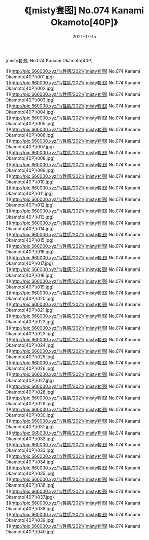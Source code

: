 ﻿---
layout: post
title:  《[misty套图] No.074 Kanami Okamoto[40P]》
date:   2021-07-15
img: http://pic.660000.xyz/1:/性感/2021/[misty套图] No.074 Kanami Okamoto[40P]/000.jpg
categories: [美女, 清纯, 唯美]
---

[misty套图] No.074 Kanami Okamoto[40P]

  ![](http://pic.660000.xyz/1:/性感/2021/[misty套图] No.074 Kanami Okamoto[40P]/001.jpg) <br> ![](http://pic.660000.xyz/1:/性感/2021/[misty套图] No.074 Kanami Okamoto[40P]/002.jpg) <br> ![](http://pic.660000.xyz/1:/性感/2021/[misty套图] No.074 Kanami Okamoto[40P]/003.jpg) <br> ![](http://pic.660000.xyz/1:/性感/2021/[misty套图] No.074 Kanami Okamoto[40P]/004.jpg) <br> ![](http://pic.660000.xyz/1:/性感/2021/[misty套图] No.074 Kanami Okamoto[40P]/005.jpg) <br> ![](http://pic.660000.xyz/1:/性感/2021/[misty套图] No.074 Kanami Okamoto[40P]/006.jpg) <br> ![](http://pic.660000.xyz/1:/性感/2021/[misty套图] No.074 Kanami Okamoto[40P]/007.jpg) <br> ![](http://pic.660000.xyz/1:/性感/2021/[misty套图] No.074 Kanami Okamoto[40P]/008.jpg) <br> ![](http://pic.660000.xyz/1:/性感/2021/[misty套图] No.074 Kanami Okamoto[40P]/009.jpg) <br> ![](http://pic.660000.xyz/1:/性感/2021/[misty套图] No.074 Kanami Okamoto[40P]/010.jpg) <br> ![](http://pic.660000.xyz/1:/性感/2021/[misty套图] No.074 Kanami Okamoto[40P]/011.jpg) <br> ![](http://pic.660000.xyz/1:/性感/2021/[misty套图] No.074 Kanami Okamoto[40P]/012.jpg) <br> ![](http://pic.660000.xyz/1:/性感/2021/[misty套图] No.074 Kanami Okamoto[40P]/013.jpg) <br> ![](http://pic.660000.xyz/1:/性感/2021/[misty套图] No.074 Kanami Okamoto[40P]/014.jpg) <br> ![](http://pic.660000.xyz/1:/性感/2021/[misty套图] No.074 Kanami Okamoto[40P]/015.jpg) <br> ![](http://pic.660000.xyz/1:/性感/2021/[misty套图] No.074 Kanami Okamoto[40P]/016.jpg) <br> ![](http://pic.660000.xyz/1:/性感/2021/[misty套图] No.074 Kanami Okamoto[40P]/017.jpg) <br> ![](http://pic.660000.xyz/1:/性感/2021/[misty套图] No.074 Kanami Okamoto[40P]/018.jpg) <br> ![](http://pic.660000.xyz/1:/性感/2021/[misty套图] No.074 Kanami Okamoto[40P]/019.jpg) <br> ![](http://pic.660000.xyz/1:/性感/2021/[misty套图] No.074 Kanami Okamoto[40P]/020.jpg) <br> ![](http://pic.660000.xyz/1:/性感/2021/[misty套图] No.074 Kanami Okamoto[40P]/021.jpg) <br> ![](http://pic.660000.xyz/1:/性感/2021/[misty套图] No.074 Kanami Okamoto[40P]/022.jpg) <br> ![](http://pic.660000.xyz/1:/性感/2021/[misty套图] No.074 Kanami Okamoto[40P]/023.jpg) <br> ![](http://pic.660000.xyz/1:/性感/2021/[misty套图] No.074 Kanami Okamoto[40P]/024.jpg) <br> ![](http://pic.660000.xyz/1:/性感/2021/[misty套图] No.074 Kanami Okamoto[40P]/025.jpg) <br> ![](http://pic.660000.xyz/1:/性感/2021/[misty套图] No.074 Kanami Okamoto[40P]/026.jpg) <br> ![](http://pic.660000.xyz/1:/性感/2021/[misty套图] No.074 Kanami Okamoto[40P]/027.jpg) <br> ![](http://pic.660000.xyz/1:/性感/2021/[misty套图] No.074 Kanami Okamoto[40P]/028.jpg) <br> ![](http://pic.660000.xyz/1:/性感/2021/[misty套图] No.074 Kanami Okamoto[40P]/029.jpg) <br> ![](http://pic.660000.xyz/1:/性感/2021/[misty套图] No.074 Kanami Okamoto[40P]/030.jpg) <br> ![](http://pic.660000.xyz/1:/性感/2021/[misty套图] No.074 Kanami Okamoto[40P]/031.jpg) <br> ![](http://pic.660000.xyz/1:/性感/2021/[misty套图] No.074 Kanami Okamoto[40P]/032.jpg) <br> ![](http://pic.660000.xyz/1:/性感/2021/[misty套图] No.074 Kanami Okamoto[40P]/033.jpg) <br> ![](http://pic.660000.xyz/1:/性感/2021/[misty套图] No.074 Kanami Okamoto[40P]/034.jpg) <br> ![](http://pic.660000.xyz/1:/性感/2021/[misty套图] No.074 Kanami Okamoto[40P]/035.jpg) <br> ![](http://pic.660000.xyz/1:/性感/2021/[misty套图] No.074 Kanami Okamoto[40P]/036.jpg) <br> ![](http://pic.660000.xyz/1:/性感/2021/[misty套图] No.074 Kanami Okamoto[40P]/037.jpg) <br> ![](http://pic.660000.xyz/1:/性感/2021/[misty套图] No.074 Kanami Okamoto[40P]/038.jpg) <br> ![](http://pic.660000.xyz/1:/性感/2021/[misty套图] No.074 Kanami Okamoto[40P]/039.jpg) <br> ![](http://pic.660000.xyz/1:/性感/2021/[misty套图] No.074 Kanami Okamoto[40P]/040.jpg) <br>